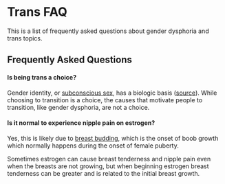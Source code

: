# Trans FAQ

This is a list of frequently asked questions about gender dysphoria and trans topics.

## Frequently Asked Questions

#### Is being trans a choice?

Gender identity, or [subconscious sex](https://www.juliaserano.com/terminology.html#subconscioussex), has a biologic basis ([source](https://doi.org/10.4158/ep14351.ra)). While choosing to transition is a choice, the causes that motivate people to transition, like gender dysphoria, are not a choice. 


#### Is it normal to experience nipple pain on estrogen?

Yes, this is likely due to [breast budding](https://en.wikipedia.org/wiki/Breast_bud), which is the onset of boob growth which normally happens during the onset of female puberty. 

Sometimes estrogen can cause breast tenderness and nipple pain even when the breasts are not growing, but when beginning estrogen breast tenderness can be greater and is related to the initial breast growth.






